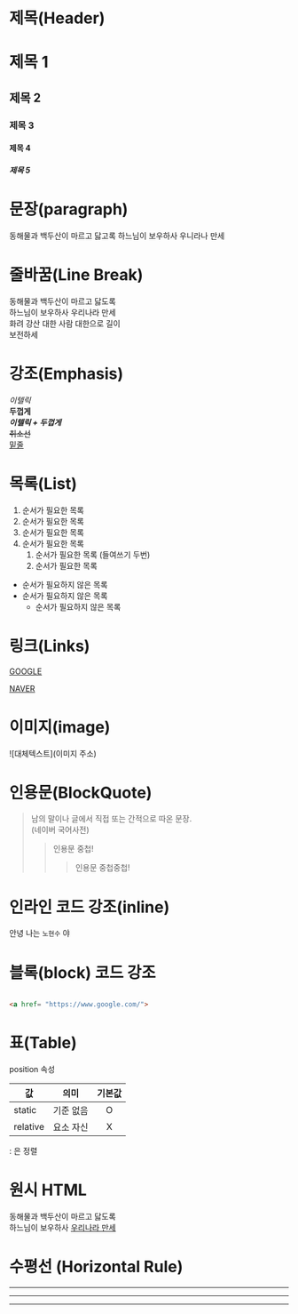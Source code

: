 # 제목(Header)


# 제목 1
## 제목 2
### 제목 3
#### 제목 4
##### 제목 5

# 문장(paragraph)

동해물과 백두산이 마르고 닳고록
하느님이 보우하사 우니라나 만세

# 줄바꿈(Line Break)

동해물과 백두산이 마르고 닳도록  
하느님이 보우하사 우리나라 만세  
화려 강산 대한 사람 대한으로 길이 <br/>
보전하세

# 강조(Emphasis)

_이텔릭_  
**두껍게**  
**_이텔릭 + 두껍게_**  
~~취소선~~  
<u>밑줄</u>

# 목록(List)

1. 순서가 필요한 목록  
1. 순서가 필요한 목록
1. 순서가 필요한 목록 
1. 순서가 필요한 목록
    1. 순서가 필요한 목록 (들여쓰기 두번)
    1. 순서가 필요한 목록

- 순서가 필요하지 않은 목록
- 순서가 필요하지 않은 목록
    - 순서가 필요하지 않은 목록


# 링크(Links)

[GOOGLE](https://google.com)

[NAVER](https://naver.com "네이버로 이동!")


# 이미지(image)

![대체텍스트](이미지 주소)

# 인용문(BlockQuote)

>남의 말이나 글에서 직접 또는 간적으로 따온 문장.  
>(네이버 국어사전)
>>인용문 중첩!
>>>인용문 중첩중첩!

# 인라인 코드 강조(inline)

안녕 나는 `노현수` 야


# 블록(block) 코드 강조

```html

<a href= "https://www.google.com/">

```

# 표(Table)

position 속성

값 | 의미 | 기본값
--|--|:--:
static | 기준 없음 | O
relative | 요소 자신 | X

: 은 정렬 

# 원시 HTML 

동해물과 백두산이 마르고 닳도록</br>
하느님이 보우하사 <span style="text-decoration: underline;">우리나라 만세</span>

# 수평선 (Horizontal Rule)

---

***
___

